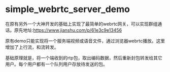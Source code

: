 # simple_webrtc_server_demo
在原有另外一个大神开发的基础上实现了最简单的webrtc网关，可以实现群组通话。原先地址:https://www.jianshu.com/p/61e3c9e13456


原有demo只能实现将一个服务端视频或语音文件，通过浏览器webrtc播放。这里增加了上行流，和流转发。


基础原理就是，将一个端收到的rtp包，取出编码数据，然后重新封包转发给其它用户。每个用户都有一个队列用户存放待发送的包。

